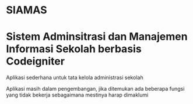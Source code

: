# SIAMAS

# Sistem Adminsitrasi dan Manajemen Informasi Sekolah berbasis Codeigniter

Aplikasi sederhana untuk tata kelola administrasi sekolah

Aplikasi masih dalam pengembangan, jika ditemukan ada beberapa fungsi yang tidak bekerja sebagaimana mestinya harap dimaklumi
